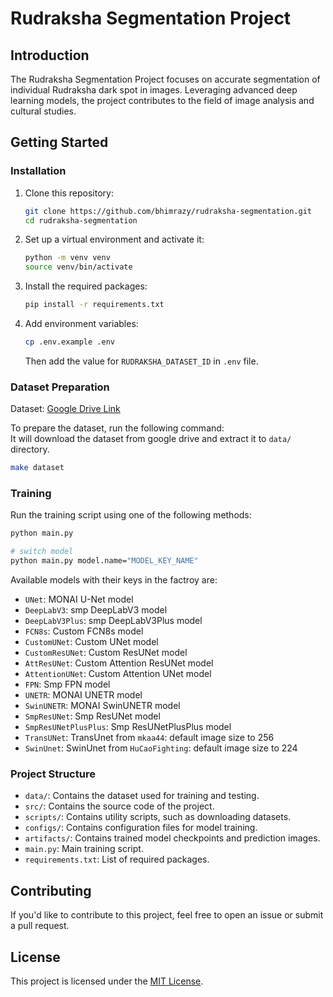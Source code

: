 # Rudraksha Segmentation Project

## Introduction

The Rudraksha Segmentation Project focuses on accurate segmentation of individual Rudraksha dark spot in images. Leveraging advanced deep learning models, the project contributes to the field of image analysis and cultural studies.

## Getting Started

### Installation

1. Clone this repository:

   ```bash
   git clone https://github.com/bhimrazy/rudraksha-segmentation.git
   cd rudraksha-segmentation
   ```

2. Set up a virtual environment and activate it:

   ```bash
   python -m venv venv
   source venv/bin/activate
   ```

3. Install the required packages:

   ```bash
   pip install -r requirements.txt
   ```

4. Add environment variables:

   ```bash
   cp .env.example .env
   ```

   Then add the value for `RUDRAKSHA_DATASET_ID` in `.env` file.

### Dataset Preparation
Dataset: [Google Drive Link](https://drive.google.com/file/d/1tDXtqwsaPsLEi0lWL3ONM68lgyJEfLC0) 

To prepare the dataset, run the following command:\
It will download the dataset from google drive and extract it to `data/` directory.

```bash
make dataset
```

### Training

Run the training script using one of the following methods:

```bash
python main.py

# switch model
python main.py model.name="MODEL_KEY_NAME"
```

Available models with their keys in the factroy are:

- `UNet`: MONAI U-Net model
- `DeepLabV3`: smp DeepLabV3 model
- `DeepLabV3Plus`: smp DeepLabV3Plus model
- `FCN8s`: Custom FCN8s model
- `CustomUNet`: Custom UNet model
- `CustomResUNet`: Custom ResUNet model
- `AttResUNet`: Custom Attention ResUNet model
- `AttentionUNet`: Custom Attention UNet model
- `FPN`: Smp FPN model
- `UNETR`: MONAI UNETR model
- `SwinUNETR`: MONAI SwinUNETR model
- `SmpResUNet`: Smp ResUNet model
- `SmpResUNetPlusPlus`: Smp ResUNetPlusPlus model
- `TransUNet`: TransUnet from `mkaa44`: default image size to 256
- `SwinUnet`: SwinUnet from `HuCaoFighting`: default image size to 224

### Project Structure

- `data/`: Contains the dataset used for training and testing.
- `src/`: Contains the source code of the project.
- `scripts/`: Contains utility scripts, such as downloading datasets.
- `configs/`: Contains configuration files for model training.
- `artifacts/`: Contains trained model checkpoints and prediction images.
- `main.py`: Main training script.
- `requirements.txt`: List of required packages.

## Contributing

If you'd like to contribute to this project, feel free to open an issue or submit a pull request.

## License

This project is licensed under the [MIT License](LICENSE).
